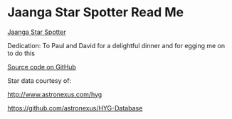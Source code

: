Jaanga Star Spotter Read Me
===
 
<span style=display:none; >[View as web page]( http://jaanga.github.io/cookbook/star-spotter/index.html "view the files as apps." ) </span>  

[Jaanga Star Spotter]( http://jaanga.github.io/cookbook/star-spotter/r1/star-spotter.html )

Dedication: To Paul and David for a delightful dinner and for egging me on to do this 

[Source code on GitHub]( https://github.com/jaanga/cookbook/tree/gh-pages/star-spotter )

Star data courtesy of:

<http://www.astronexus.com/hyg>

<https://github.com/astronexus/HYG-Database>
